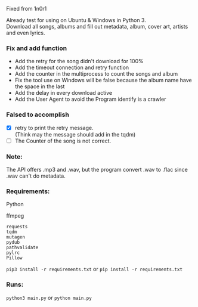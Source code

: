 Fixed from 1n0r1

Already test for using on Ubuntu & Windows in Python 3.  
Download all songs, albums and fill out metadata, album, cover art, artists and even lyrics.  

### Fix and add function

- Add the retry for the song didn't download for 100%
- Add the timeout connection and retry function
- Add the counter in the multiprocess to count the songs and album
- Fix the tool use on Windows will be false because the album name have the space in the last
- Add the delay in every download active
- Add the User Agent to avoid the Program identify is a crawler

### Falsed to accomplish

- [x] retry to print the retry message.  
(Think may the message should add in the tqdm)   
- [ ] The Counter of the song is not correct.  

### Note:

The API offers .mp3 and .wav, but the program convert .wav to .flac since .wav can't do metadata.

### Requirements:

Python

ffmpeg

```
requests
tqdm
mutagen
pydub
pathvalidate
pylrc
Pillow
```

```pip3 install -r requirements.txt``` or ```pip install -r requirements.txt```

### Runs:

```python3 main.py``` or ```python main.py```
